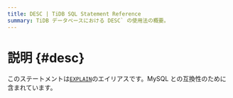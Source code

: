 ```yaml
---
title: DESC | TiDB SQL Statement Reference
summary: TiDB データベースにおける DESC` の使用法の概要。
---
```


# 説明 {#desc}

このステートメントは[`EXPLAIN`](/sql-statements/sql-statement-explain.md)のエイリアスです。MySQL との互換性のために含まれています。
